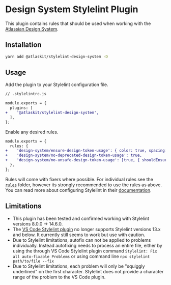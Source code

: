 # Design System Stylelint Plugin

This plugin contains rules that should be used when working with the
[Atlassian Design System](https://atlassian.design).

## Installation

```sh
yarn add @atlaskit/stylelint-design-system -D
```

## Usage

Add the plugin to your Stylelint configuration file.

```diff
// .stylelintrc.js

module.exports = {
  plugins: [
+    '@atlaskit/stylelint-design-system',
  ],
};
```

Enable any desired rules.

```diff
module.exports = {
  rules: {
+    'design-system/ensure-design-token-usage': { color: true, spacing: true },
+    'design-system/no-deprecated-design-token-usage': true,
+    'design-system/no-unsafe-design-token-usage': [true, { shouldEnsureFallbackUsage: true }]
  },
};
```

Rules will come with fixers where possible. For individual rules see the [`rules`](./src/rules)
folder, however its strongly recommended to use the rules as above. You can read more about
configuring Stylelint in their [documentation](https://stylelint.io/user-guide/configure).

## Limitations

- This plugin has been tested and confirmed working with Stylelint versions 8.0.0 → 14.6.0.
- The
  [VS Code Stylelint plugin](https://marketplace.visualstudio.com/items?itemName=stylelint.vscode-stylelint)
  no longer supports Stylelint versions 13.x and below. It currently still seems to work but use
  with caution.
- Due to Stylelint limitations, autofix can not be applied to problems individually. Instead
  autofixing needs to process an entire file, either by using the through VS Code Stylelint plugin
  command `Stylelint: Fix all auto-fixable Problems` or using command line
  `npx stylelint path/to/file --fix`
- Due to Stylelint limitations, each problem will only be "squiggly underlined" on the first
  character. Stylelint does not provide a character range of the problem to the VS Code plugin.
